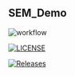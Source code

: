 ## SEM_Demo

![workflow](https://github.com/kaungminhtet1999/sem/actions/workflows/main.yml/badge.svg)

[![LICENSE](https://img.shields.io/github/license/kaungminhtet1999/sem.svg?style=flat-square)](https://github.com/kaungminhtet1999/sem/blob/master/LICENSE)

[![Releases](https://img.shields.io/github/release/kaungminhtet1999/sem/all.svg?style=flat-square)](https://github.com/kaungminhtet1999/sem/releases)